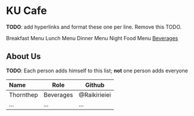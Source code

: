 # KU Cafe

**TODO**: add hyperlinks and format these one per line. Remove this TODO.

Breakfast Menu
Lunch Menu
Dinner Menu
Night Food Menu
[Beverages](Menu.md/#Beverages%20Menu)

## About Us

**TODO**: Each person adds himself to this list; **not** one person adds everyone

| Name      | Role      | Github      |
|:----------|-----------|-------------|
| Thornthep | Beverages | @Raikirieiei|
| ...       | ...       | ...         |
